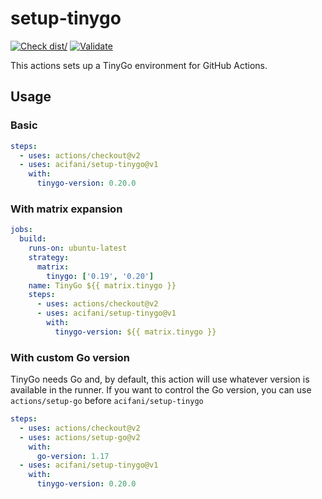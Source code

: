 # setup-tinygo

[![Check dist/](https://github.com/acifani/setup-tinygo/actions/workflows/check-dist.yml/badge.svg)](https://github.com/acifani/setup-tinygo/actions/workflows/check-dist.yml)
[![Validate](https://github.com/acifani/setup-tinygo/actions/workflows/validate.yml/badge.svg)](https://github.com/acifani/setup-tinygo/actions/workflows/validate.yml)

This actions sets up a TinyGo environment for GitHub Actions.

## Usage

### Basic

```yaml
steps:
  - uses: actions/checkout@v2
  - uses: acifani/setup-tinygo@v1
    with:
      tinygo-version: 0.20.0
```

### With matrix expansion

```yaml
jobs:
  build:
    runs-on: ubuntu-latest
    strategy:
      matrix:
        tinygo: ['0.19', '0.20']
    name: TinyGo ${{ matrix.tinygo }}
    steps:
      - uses: actions/checkout@v2
      - uses: acifani/setup-tinygo@v1
        with:
          tinygo-version: ${{ matrix.tinygo }}
```

### With custom Go version

TinyGo needs Go and, by default, this action will use whatever
version is available in the runner. If you want to control the
Go version, you can use `actions/setup-go` before `acifani/setup-tinygo`

```yaml
steps:
  - uses: actions/checkout@v2
  - uses: actions/setup-go@v2
    with:
      go-version: 1.17
  - uses: acifani/setup-tinygo@v1
    with:
      tinygo-version: 0.20.0
```
